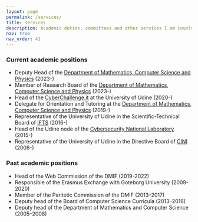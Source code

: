 ```yaml
---
layout: page
permalink: /services/
title: services
description: Academic duties, committees and other services I am involved in.
nav: true
nav_order: 41
---
```

### Current academic positions
- Deputy Head of the [Department of Mathematics, Computer Science and Physics](https://www.dmif.uniud.it) (2023-)
- Member of Research Board of the [Department of Mathematics, Computer Science and Physics](https://www.dmif.uniud.it) (2023-)
- Head of the [CyberChallenge.it](https://cyberchallenge.it) at the University of Udine (2020-)
- Delegate for Orientation and Tutoring at the [Department of Mathematics, Computer Science and Physics](https://www.dmif.uniud.it) (2019-)
- Representative of the University of Udine in the Scientific-Technical Board of [IFTS](https://www.formazioneiftsfvg.it/corsi-gratuiti-di-informatica-fvg/) (2016-)
- Head of the Udine node of the [Cybersecurity National Laboratory](https://cybersecnatlab.it) (2015-)
- Representative of the University of Udine in the Directive Board of [CINI](https://www.consorzio-cini.it) (2008-)


### Past academic positions
- Head of the Web Commission of the DMIF (2019-2022)
- Responsible of the Erasmus Exchange with Goteborg University (2009-2020)
- Member of the Paritetic Commission of the DMIF (2013–2017)
- Deputy head of the Board of Computer Science Curricula (2013–2016)
- Deputy head of the Department of Mathematics and Computer Science (2005–2008)

